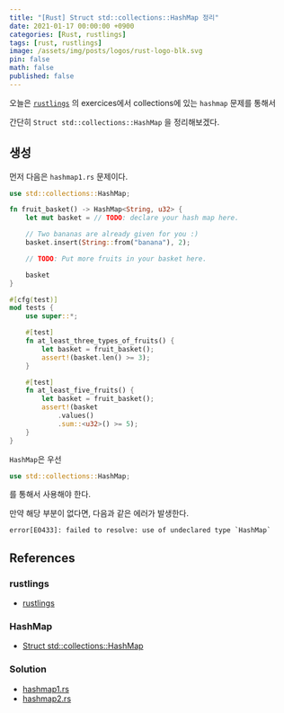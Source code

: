 ```yaml
---
title: "[Rust] Struct std::collections::HashMap 정리"
date: 2021-01-17 00:00:00 +0900
categories: [Rust, rustlings]
tags: [rust, rustlings]
image: /assets/img/posts/logos/rust-logo-blk.svg
pin: false
math: false
published: false
---
```


오늘은 [`rustlings`](https://github.com/rust-lang/rustlings) 의 exercices에서 collections에 있는 `hashmap` 문제를 통해서

간단히 `Struct std::collections::HashMap` 을 정리해보겠다.

## 생성

먼저 다음은 `hashmap1.rs` 문제이다.

```rs
use std::collections::HashMap;

fn fruit_basket() -> HashMap<String, u32> {
    let mut basket = // TODO: declare your hash map here.

    // Two bananas are already given for you :)
    basket.insert(String::from("banana"), 2);

    // TODO: Put more fruits in your basket here.

    basket
}

#[cfg(test)]
mod tests {
    use super::*;

    #[test]
    fn at_least_three_types_of_fruits() {
        let basket = fruit_basket();
        assert!(basket.len() >= 3);
    }

    #[test]
    fn at_least_five_fruits() {
        let basket = fruit_basket();
        assert!(basket
            .values()
            .sum::<u32>() >= 5);
    }
}
```

`HashMap`은 우선

```rs
use std::collections::HashMap;
```

를 통해서 사용해야 한다.

만약 해당 부분이 없다면, 다음과 같은 에러가 발생한다.

```
error[E0433]: failed to resolve: use of undeclared type `HashMap`
```

## References

### rustlings

- [rustlings](https://github.com/rust-lang/rustlings)

### HashMap

- [Struct std::collections::HashMap](https://doc.rust-lang.org/std/collections/struct.HashMap.html)

### Solution

- [hashmap1.rs](https://github.com/bossm0n5t3r/learning-rust-with-rustlings/blob/master/exercises/collections/hashmap1.rs)
- [hashmap2.rs](https://github.com/bossm0n5t3r/learning-rust-with-rustlings/blob/master/exercises/collections/hashmap2.rs)
